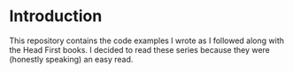 # Introduction #
This repository contains the code examples I wrote as I followed along with the Head First books. I decided to read these series because they were (honestly speaking) an easy read.
